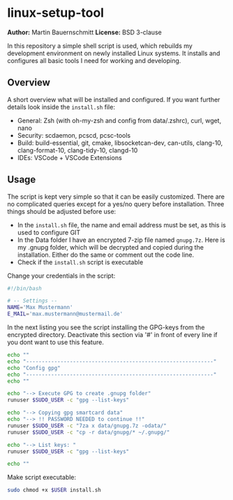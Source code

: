 # linux-setup-tool

**Author:** Martin Bauernschmitt
**License:** BSD 3-clause


In this repository a simple shell script is used, which rebuilds my development environment on newly installed Linux systems. It installs and configures all basic tools I need for working and developing.

## Overview

A short overview what will be installed and configured. If you want further details look inside the `install.sh` file:

- General: Zsh (with oh-my-zsh and config from data/.zshrc), curl, wget, nano
- Security: scdaemon, pcscd, pcsc-tools
- Build: build-essential, git, cmake, libsocketcan-dev, can-utils, clang-10, clang-format-10, clang-tidy-10, clangd-10
- IDEs: VSCode + VSCode Extensions

## Usage

The script is kept very simple so that it can be easily customized. There are no complicated queries except for a yes/no query before installation.
Three things should be adjusted before use:
- In the `install.sh` file, the name and email address must be set, as this is used to configure GIT
- In the Data folder I have an encrypted 7-zip file named `gnupg.7z`. Here is my .gnupg folder, which will be decrypted and copied during the installation. Either do the same or comment out the code line.
- Check if the `install.sh` script is executable

Change your credentials in the script:

```bash
#!/bin/bash

# -- Settings --
NAME='Max Mustermann'
E_MAIL='max.mustermann@mustermail.de'
```

In the next listing you see the script installing the GPG-keys
from the encrypted directory. Deactivate this section via '#' in
front of every line if you dont want to use this feature.

```bash
echo ""
echo "------------------------------------------------------------"
echo "Config gpg"
echo "------------------------------------------------------------"
echo ""

echo "--> Execute GPG to create .gnupg folder"
runuser $SUDO_USER -c "gpg --list-keys"

echo "--> Copying gpg smartcard data"
echo "--> !! PASSWORD NEEDED to continue !!"
runuser $SUDO_USER -c "7za x data/gnupg.7z -odata/"
runuser $SUDO_USER -c "cp -r data/gnupg/* ~/.gnupg/"

echo "--> List keys: "
runuser $SUDO_USER -c "gpg --list-keys"

echo ""
```


Make script executable:
```bash
sudo chmod +x $USER install.sh
```